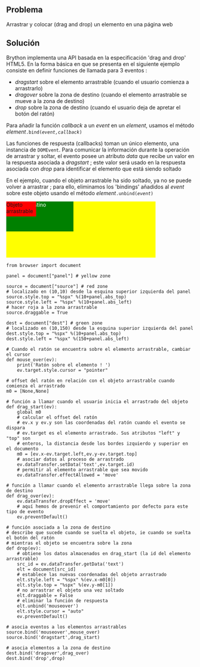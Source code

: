 Problema
--------
Arrastrar y colocar (drag and drop) un elemento en una página web


Solución
--------

Brython implementa una API basada en la especificación 'drag and drop' HTML5. 
En la forma básica en que se presenta en el siguiente ejemplo consiste en 
definir funciones de llamada para 3 eventos :

- _dragstart_ sobre el elemento arrastrable (cuando el usuario comienza a 
  arrastrarlo)
- _dragover_ sobre la zona de destino (cuando el elemento arrastrable se mueve 
  a la zona de destino)
- _drop_ sobre la zona de destino (cuando el usuario deja de apretar el botón 
  del ratón)

Para añadir la función _callback_ a un _event_ en un _element_, usamos el 
método _element_<code>.bind(_event,callback_)</code>

Las funciones de respuesta (callbacks) toman un único elemento, una instancia 
de `DOMEvent`. Para comunicar la información durante la operación de arrastrar 
y soltar, el evento posee un atributo _data_ que recibe un valor en la 
respuesta asociada a _dragstart_ ; este valor será usado en la respuesta 
asociada con _drop_ para identificar el elemento que está siendo soltado

En el ejemplo, cuando el objeto arrastrable ha sido soltado, ya no se puede 
volver a arrastrar ; para ello, eliminamos los 'bindings' añadidos al _event_ 
sobre este objeto usando el método _element_<code>.unbind(_event_)</code>

<div style="width:400px;height:150px;background-color:yellow" id="panel">
<div id="dest" style="position:absolute;width:180px;height:80px;background-color:green;color:white;">Zona de destino</div>
<div id="source" style="position:absolute;width:80px;height:40px;background-color:red;">Objeto arrastrable</div>
</div>

```exec_on_load
from browser import document

panel = document["panel"] # yellow zone

source = document["source"] # red zone
# localizado en (10,10) desde la esquina superior izquierda del panel
source.style.top = "%spx" %(10+panel.abs_top)
source.style.left = "%spx" %(10+panel.abs_left)
# hacer roja a la zona arrastrable
source.draggable = True

dest = document["dest"] # green zone
# localizado en (10,150) desde la esquina superior izquierda del panel
dest.style.top = "%spx" %(10+panel.abs_top)
dest.style.left = "%spx" %(150+panel.abs_left)

# Cuando el ratón se encuentra sobre el elemento arrastrable, cambiar el cursor
def mouse_over(ev):
    print('Ratón sobre el elemento ! ')
    ev.target.style.cursor = "pointer"

# offset del ratón en relación con el objeto arrastrable cuando comienza el arrastrado
m0 = [None,None]

# función a llamar cuando el usuario inicia el arrastrado del objeto
def drag_start(ev):
    global m0
    # calcular el offset del ratón
    # ev.x y ev.y son las coordenadas del ratón cuando el evento se dispara
    # ev.target es el elemento arrastrado. Sus atributos "left" y "top" son
    # enteros, la distancia desde los bordes izquierdo y superior en el documento
    m0 = [ev.x-ev.target.left,ev.y-ev.target.top]
    # asociar datos al proceso de arrastrado
    ev.dataTransfer.setData('text',ev.target.id)
    # permitir al elemento arrastrable que sea movido
    ev.dataTransfer.effectAllowed = 'move'

# función a llamar cuando el elemento arrastrable llega sobre la zona de destino
def drag_over(ev):
    ev.dataTransfer.dropEffect = 'move'
    # aquí hemos de prevenir el comportamiento por defecto para este tipo de evento
    ev.preventDefault()

# función asociada a la zona de destino
# describe que sucede cuando se suelta el objeto, ie cuando se suelta el botón del ratón
# mientras el objeto se encuentra sobre la zona    
def drop(ev):
    # obtiene los datos almacenados en drag_start (la id del elemento arrastrable)
    src_id = ev.dataTransfer.getData('text')
    elt = document[src_id]
    # establece las nuevas coordenadas del objeto arrastrado
    elt.style.left = "%spx" %(ev.x-m0[0])
    elt.style.top = "%spx" %(ev.y-m0[1])
    # no arrastrar el objeto una vez soltado
    elt.draggable = False
    # eliminar la función de respuesta
    elt.unbind('mouseover')
    elt.style.cursor = "auto"
    ev.preventDefault()

# asocia eventos a los elementos arrastrables    
source.bind('mouseover',mouse_over)
source.bind('dragstart',drag_start)

# asocia elementos a la zona de destino
dest.bind('dragover',drag_over)
dest.bind('drop',drop)
```
